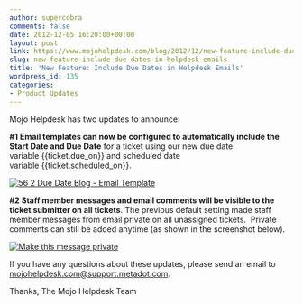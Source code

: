 ```yaml
---
author: supercobra
comments: false
date: 2012-12-05 16:20:00+00:00
layout: post
link: https://www.mojohelpdesk.com/blog/2012/12/new-feature-include-due-dates-in-helpdesk-emails/
slug: new-feature-include-due-dates-in-helpdesk-emails
title: 'New Feature: Include Due Dates in Helpdesk Emails'
wordpress_id: 135
categories:
- Product Updates
---
```


Mojo Helpdesk has two updates to announce:

**#1 Email templates can now be configured to automatically include the Start Date and Due Date** for a ticket using our new due date variable {{ticket.due_on}} and scheduled date variable {{ticket.scheduled_on}}.<!-- more -->



[![56 2 Due Date Blog - Email Template](http://www.mojohelpdesk.com/blog/wordpress/wp-content/uploads/2012/12/56-2-Due-Date-Blog-Email-Template.png)](http://www.mojohelpdesk.com/blog/wordpress/wp-content/uploads/2012/12/56-2-Due-Date-Blog-Email-Template.png)

**#2 Staff member messages and email comments will be visible to the ticket submitter on all tickets**. The previous default setting made staff member messages from email private on all unassigned tickets.  Private comments can still be added anytime (as shown in the screenshot below).





[![Make this message private](http://www.mojohelpdesk.com/blog/wordpress/wp-content/uploads/2012/12/Make-this-message-private.png)](http://www.mojohelpdesk.com/blog/wordpress/wp-content/uploads/2012/12/Make-this-message-private.png)


If you have any questions about these updates, please send an email to mojohelpdesk.com@support.metadot.com.

Thanks,
The Mojo Helpdesk Team
